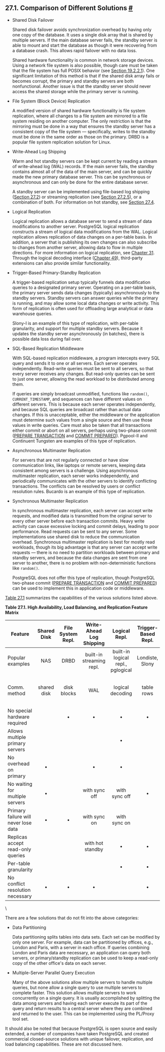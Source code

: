 ## 27.1. Comparison of Different Solutions [#](#DIFFERENT-REPLICATION-SOLUTIONS)

* Shared Disk Failover

    Shared disk failover avoids synchronization overhead by having only one copy of the database. It uses a single disk array that is shared by multiple servers. If the main database server fails, the standby server is able to mount and start the database as though it were recovering from a database crash. This allows rapid failover with no data loss.

    Shared hardware functionality is common in network storage devices. Using a network file system is also possible, though care must be taken that the file system has full POSIX behavior (see [Section 19.2.2.1](creating-cluster.html#CREATING-CLUSTER-NFS "19.2.2.1. NFS")). One significant limitation of this method is that if the shared disk array fails or becomes corrupt, the primary and standby servers are both nonfunctional. Another issue is that the standby server should never access the shared storage while the primary server is running.

* File System (Block Device) Replication

    A modified version of shared hardware functionality is file system replication, where all changes to a file system are mirrored to a file system residing on another computer. The only restriction is that the mirroring must be done in a way that ensures the standby server has a consistent copy of the file system — specifically, writes to the standby must be done in the same order as those on the primary. DRBD is a popular file system replication solution for Linux.

* Write-Ahead Log Shipping

    Warm and hot standby servers can be kept current by reading a stream of write-ahead log (WAL) records. If the main server fails, the standby contains almost all of the data of the main server, and can be quickly made the new primary database server. This can be synchronous or asynchronous and can only be done for the entire database server.

    A standby server can be implemented using file-based log shipping ([Section 27.2](warm-standby.html "27.2. Log-Shipping Standby Servers")) or streaming replication (see [Section 27.2.5](warm-standby.html#STREAMING-REPLICATION "27.2.5. Streaming Replication")), or a combination of both. For information on hot standby, see [Section 27.4](hot-standby.html "27.4. Hot Standby").

* Logical Replication

    Logical replication allows a database server to send a stream of data modifications to another server. PostgreSQL logical replication constructs a stream of logical data modifications from the WAL. Logical replication allows replication of data changes on a per-table basis. In addition, a server that is publishing its own changes can also subscribe to changes from another server, allowing data to flow in multiple directions. For more information on logical replication, see [Chapter 31](logical-replication.html "Chapter 31. Logical Replication"). Through the logical decoding interface ([Chapter 49](logicaldecoding.html "Chapter 49. Logical Decoding")), third-party extensions can also provide similar functionality.

* Trigger-Based Primary-Standby Replication

    A trigger-based replication setup typically funnels data modification queries to a designated primary server. Operating on a per-table basis, the primary server sends data changes (typically) asynchronously to the standby servers. Standby servers can answer queries while the primary is running, and may allow some local data changes or write activity. This form of replication is often used for offloading large analytical or data warehouse queries.

    Slony-I is an example of this type of replication, with per-table granularity, and support for multiple standby servers. Because it updates the standby server asynchronously (in batches), there is possible data loss during fail over.

* SQL-Based Replication Middleware

    With SQL-based replication middleware, a program intercepts every SQL query and sends it to one or all servers. Each server operates independently. Read-write queries must be sent to all servers, so that every server receives any changes. But read-only queries can be sent to just one server, allowing the read workload to be distributed among them.

    If queries are simply broadcast unmodified, functions like `random()`, `CURRENT_TIMESTAMP`, and sequences can have different values on different servers. This is because each server operates independently, and because SQL queries are broadcast rather than actual data changes. If this is unacceptable, either the middleware or the application must determine such values from a single source and then use those values in write queries. Care must also be taken that all transactions either commit or abort on all servers, perhaps using two-phase commit ([PREPARE TRANSACTION](sql-prepare-transaction.html "PREPARE TRANSACTION") and [COMMIT PREPARED](sql-commit-prepared.html "COMMIT PREPARED")). Pgpool-II and Continuent Tungsten are examples of this type of replication.

* Asynchronous Multimaster Replication

    For servers that are not regularly connected or have slow communication links, like laptops or remote servers, keeping data consistent among servers is a challenge. Using asynchronous multimaster replication, each server works independently, and periodically communicates with the other servers to identify conflicting transactions. The conflicts can be resolved by users or conflict resolution rules. Bucardo is an example of this type of replication.

* Synchronous Multimaster Replication

    In synchronous multimaster replication, each server can accept write requests, and modified data is transmitted from the original server to every other server before each transaction commits. Heavy write activity can cause excessive locking and commit delays, leading to poor performance. Read requests can be sent to any server. Some implementations use shared disk to reduce the communication overhead. Synchronous multimaster replication is best for mostly read workloads, though its big advantage is that any server can accept write requests — there is no need to partition workloads between primary and standby servers, and because the data changes are sent from one server to another, there is no problem with non-deterministic functions like `random()`.

    PostgreSQL does not offer this type of replication, though PostgreSQL two-phase commit ([PREPARE TRANSACTION](sql-prepare-transaction.html "PREPARE TRANSACTION") and [COMMIT PREPARED](sql-commit-prepared.html "COMMIT PREPARED")) can be used to implement this in application code or middleware.

[Table 27.1](different-replication-solutions.html#HIGH-AVAILABILITY-MATRIX "Table 27.1. High Availability, Load Balancing, and Replication Feature Matrix") summarizes the capabilities of the various solutions listed above.

**Table 27.1. High Availability, Load Balancing, and Replication Feature Matrix**

| Feature                              | Shared Disk | File System Repl. | Write-Ahead Log Shipping |           Logical Repl.           | Trigger-​Based Repl. | SQL Repl. Middle-ware | Async. MM Repl. |      Sync. MM Repl.      |
| ------------------------------------ | :---------: | :---------------: | :----------------------: | :-------------------------------: | :------------------: | :-------------------: | :-------------: | :----------------------: |
| Popular examples                     |     NAS     |        DRBD       | built-in streaming repl. | built-in logical repl., pglogical |    Londiste, Slony   |       pgpool-II       |     Bucardo     |                          |
| Comm. method                         | shared disk |    disk blocks    |            WAL           |          logical decoding         |      table rows      |          SQL          |    table rows   | table rows and row locks |
| No special hardware required         |             |         •         |             •            |                 •                 |           •          |           •           |        •        |             •            |
| Allows multiple primary servers      |             |                   |                          |                 •                 |                      |           •           |        •        |             •            |
| No overhead on primary               |      •      |                   |             •            |                 •                 |                      |           •           |                 |                          |
| No waiting for multiple servers      |      •      |                   |       with sync off      |           with sync off           |           •          |                       |        •        |                          |
| Primary failure will never lose data |      •      |         •         |       with sync on       |            with sync on           |                      |           •           |                 |             •            |
| Replicas accept read-only queries    |             |                   |     with hot standby     |                 •                 |           •          |           •           |        •        |             •            |
| Per-table granularity                |             |                   |                          |                 •                 |           •          |                       |        •        |             •            |
| No conflict resolution necessary     |      •      |         •         |             •            |                                   |           •          |           •           |                 |             •            |

\

There are a few solutions that do not fit into the above categories:

* Data Partitioning

    Data partitioning splits tables into data sets. Each set can be modified by only one server. For example, data can be partitioned by offices, e.g., London and Paris, with a server in each office. If queries combining London and Paris data are necessary, an application can query both servers, or primary/standby replication can be used to keep a read-only copy of the other office's data on each server.

* Multiple-Server Parallel Query Execution

    Many of the above solutions allow multiple servers to handle multiple queries, but none allow a single query to use multiple servers to complete faster. This solution allows multiple servers to work concurrently on a single query. It is usually accomplished by splitting the data among servers and having each server execute its part of the query and return results to a central server where they are combined and returned to the user. This can be implemented using the PL/Proxy tool set.

It should also be noted that because PostgreSQL is open source and easily extended, a number of companies have taken PostgreSQL and created commercial closed-source solutions with unique failover, replication, and load balancing capabilities. These are not discussed here.
